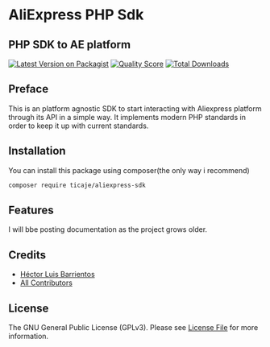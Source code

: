 # AliExpress PHP Sdk
## PHP SDK to AE platform

[![Latest Version on Packagist](https://img.shields.io/packagist/v/ticaje/aliexpress-sdk.svg?style=flat-square)](https://packagist.org/packages/ticaje/aliexpress-sdk)
[![Quality Score](https://img.shields.io/scrutinizer/g/ticaje/ae-sdk.svg?style=flat-square)](https://scrutinizer-ci.com/g/ticaje/ae-sdk)
[![Total Downloads](https://img.shields.io/packagist/dt/ticaje/aliexpress-sdk.svg?style=flat-square)](https://packagist.org/packages/ticaje/aliexpress-sdk)

## Preface

This is an platform agnostic SDK to start interacting with Aliexpress platform through its API
in a simple way. It implements modern PHP standards in order to keep it up with current standards.

## Installation

You can install this package using composer(the only way i recommend)

```bash
composer require ticaje/aliexpress-sdk
```

## Features

I will bbe posting documentation as the project grows older.

## Credits

- [Héctor Luis Barrientos](https://github.com/ticaje)
- [All Contributors](../../contributors)

## License

The GNU General Public License (GPLv3). Please see [License File](LICENSE.md) for more information.
